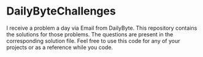 # DailyByteChallenges
I receive a problem a day via Email from DailyByte. This repository contains the solutions for those problems. The questions are present in the corresponding solution file. Feel free to use this code for any of your projects or as a reference while you code.
